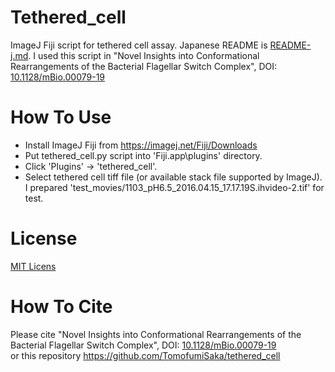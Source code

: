 # Tethered_cell
ImageJ Fiji script for tethered cell assay.
Japanese README is [README-j.md](README-ja.md).
I used this script in "Novel Insights into Conformational Rearrangements of the Bacterial Flagellar Switch Complex", DOI: [10.1128/mBio.00079-19](https://doi.org/10.1128/MBIO.00079-19)

# How To Use

* Install ImageJ Fiji from https://imagej.net/Fiji/Downloads
* Put tethered_cell.py script into 'Fiji.app\plugins\' directory.
* Click 'Plugins' -> 'tethered_cell'.
* Select tethered cell tiff file (or available stack file supported by ImageJ). I prepared 'test_movies/1103_pH6.5_2016.04.15_17.17.19S.ihvideo-2.tif' for test.

# License
[MIT Licens](LICENSE)

# How To Cite
Please cite "Novel Insights into Conformational Rearrangements of the Bacterial Flagellar Switch Complex", DOI: [10.1128/mBio.00079-19](https://doi.org/10.1128/MBIO.00079-19)  
or 
this repository https://github.com/TomofumiSaka/tethered_cell
